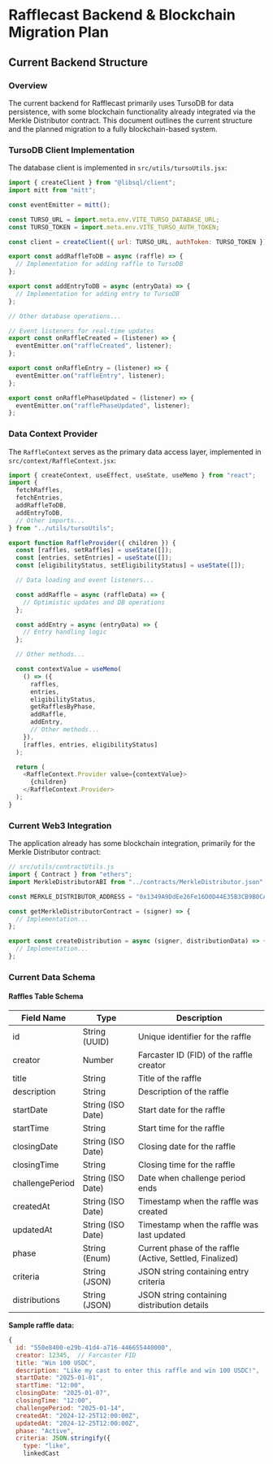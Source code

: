 # Rafflecast Backend & Blockchain Migration Plan

## Current Backend Structure

### Overview

The current backend for Rafflecast primarily uses TursoDB for data persistence, with some blockchain functionality already integrated via the Merkle Distributor contract. This document outlines the current structure and the planned migration to a fully blockchain-based system.

### TursoDB Client Implementation

The database client is implemented in `src/utils/tursoUtils.jsx`:

```javascript
import { createClient } from "@libsql/client";
import mitt from "mitt";

const eventEmitter = mitt();

const TURSO_URL = import.meta.env.VITE_TURSO_DATABASE_URL;
const TURSO_TOKEN = import.meta.env.VITE_TURSO_AUTH_TOKEN;

const client = createClient({ url: TURSO_URL, authToken: TURSO_TOKEN });

export const addRaffleToDB = async (raffle) => {
  // Implementation for adding raffle to TursoDB
};

export const addEntryToDB = async (entryData) => {
  // Implementation for adding entry to TursoDB
};

// Other database operations...

// Event listeners for real-time updates
export const onRaffleCreated = (listener) => {
  eventEmitter.on("raffleCreated", listener);
};

export const onRaffleEntry = (listener) => {
  eventEmitter.on("raffleEntry", listener);
};

export const onRafflePhaseUpdated = (listener) => {
  eventEmitter.on("rafflePhaseUpdated", listener);
};
```

### Data Context Provider

The `RaffleContext` serves as the primary data access layer, implemented in `src/context/RaffleContext.jsx`:

```javascript
import { createContext, useEffect, useState, useMemo } from "react";
import {
  fetchRaffles,
  fetchEntries,
  addRaffleToDB,
  addEntryToDB,
  // Other imports...
} from "../utils/tursoUtils";

export function RaffleProvider({ children }) {
  const [raffles, setRaffles] = useState([]);
  const [entries, setEntries] = useState([]);
  const [eligibilityStatus, setEligibilityStatus] = useState([]);

  // Data loading and event listeners...

  const addRaffle = async (raffleData) => {
    // Optimistic updates and DB operations
  };

  const addEntry = async (entryData) => {
    // Entry handling logic
  };

  // Other methods...

  const contextValue = useMemo(
    () => ({
      raffles,
      entries,
      eligibilityStatus,
      getRafflesByPhase,
      addRaffle,
      addEntry,
      // Other methods...
    }),
    [raffles, entries, eligibilityStatus]
  );

  return (
    <RaffleContext.Provider value={contextValue}>
      {children}
    </RaffleContext.Provider>
  );
}
```

### Current Web3 Integration

The application already has some blockchain integration, primarily for the Merkle Distributor contract:

```javascript
// src/utils/contractUtils.js
import { Contract } from "ethers";
import MerkleDistributorABI from "../contracts/MerkleDistributor.json";

const MERKLE_DISTRIBUTOR_ADDRESS = "0x1349A9DdEe26Fe16D0D44E35B3CB9B0CA18213a4";

const getMerkleDistributorContract = (signer) => {
  // Implementation...
};

export const createDistribution = async (signer, distributionData) => {
  // Implementation...
};
```

### Current Data Schema

#### Raffles Table Schema

| Field Name      | Type              | Description                                              |
| --------------- | ----------------- | -------------------------------------------------------- |
| id              | String (UUID)     | Unique identifier for the raffle                         |
| creator         | Number            | Farcaster ID (FID) of the raffle creator                 |
| title           | String            | Title of the raffle                                      |
| description     | String            | Description of the raffle                                |
| startDate       | String (ISO Date) | Start date for the raffle                                |
| startTime       | String            | Start time for the raffle                                |
| closingDate     | String (ISO Date) | Closing date for the raffle                              |
| closingTime     | String            | Closing time for the raffle                              |
| challengePeriod | String (ISO Date) | Date when challenge period ends                          |
| createdAt       | String (ISO Date) | Timestamp when the raffle was created                    |
| updatedAt       | String (ISO Date) | Timestamp when the raffle was last updated               |
| phase           | String (Enum)     | Current phase of the raffle (Active, Settled, Finalized) |
| criteria        | String (JSON)     | JSON string containing entry criteria                    |
| distributions   | String (JSON)     | JSON string containing distribution details              |

**Sample raffle data:**

```javascript
{
  id: "550e8400-e29b-41d4-a716-446655440000",
  creator: 12345,  // Farcaster FID
  title: "Win 100 USDC",
  description: "Like my cast to enter this raffle and win 100 USDC!",
  startDate: "2025-01-01",
  startTime: "12:00",
  closingDate: "2025-01-07",
  closingTime: "12:00",
  challengePeriod: "2025-01-14",
  createdAt: "2024-12-25T12:00:00Z",
  updatedAt: "2024-12-25T12:00:00Z",
  phase: "Active",
  criteria: JSON.stringify({
    type: "like",
    linkedCast
```
